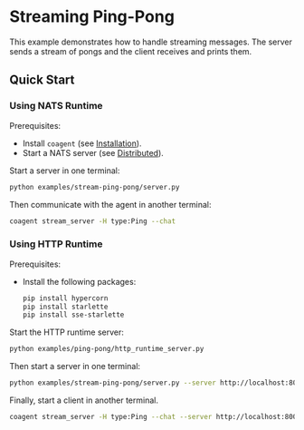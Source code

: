 # Streaming Ping-Pong

This example demonstrates how to handle streaming messages. The server sends a stream of pongs and the client receives and prints them.


## Quick Start

### Using NATS Runtime

Prerequisites:

- Install `coagent` (see [Installation](../../README.md#installation)).
- Start a NATS server (see [Distributed](../../README.md#distributed)).

Start a server in one terminal:

```bash
python examples/stream-ping-pong/server.py
```

Then communicate with the agent in another terminal:

```bash
coagent stream_server -H type:Ping --chat
```


### Using HTTP Runtime

Prerequisites:

- Install the following packages:

    ```bash
    pip install hypercorn
    pip install starlette
    pip install sse-starlette
    ```

Start the HTTP runtime server:

```bash
python examples/ping-pong/http_runtime_server.py
```

Then start a server in one terminal:

```bash
python examples/stream-ping-pong/server.py --server http://localhost:8000
```

Finally, start a client in another terminal.

```bash
coagent stream_server -H type:Ping --chat --server http://localhost:8000
```
